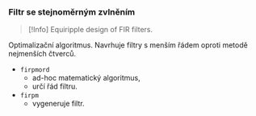 ### Filtr se stejnoměrným zvlněním
> [!Info] Equiripple design of FIR filters.

Optimalizační algoritmus.
Navrhuje filtry s menším řádem oproti metodě nejmenších čtverců.

- `firpmord` 
  - ad-hoc matematický algoritmus,
  - určí řád filtru.
- `firpm`
  - vygeneruje filtr.